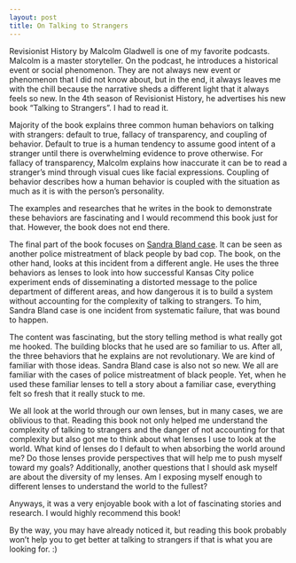 ```yaml
---
layout: post
title: On Talking to Strangers
---
```


Revisionist History by Malcolm Gladwell is one of my favorite podcasts. Malcolm is a master storyteller. On the podcast, he introduces a historical event or social phenomenon. They are not always new event or phenomenon that I did not know about, but in the end, it always leaves me with the chill because the narrative sheds a different light that it always feels so new. In the 4th season of Revisionist History, he advertises his new book “Talking to Strangers”. I had to read it. 

Majority of the book explains three common human behaviors on talking with strangers: default to true, fallacy of transparency, and coupling of behavior. Default to true is a human tendency to  assume good intent of a stranger until there is overwhelming evidence to prove otherwise. For fallacy of transparency, Malcolm explains how inaccurate it can be to read a stranger’s mind through visual cues like facial expressions. Coupling of behavior describes how a human behavior is coupled with the situation as much as it is with the person’s personality.

The examples and researches that he writes in the book to demonstrate these behaviors are fascinating and I would recommend this book just for that. However, the book does not end there. 

The final part of the book focuses on [Sandra Bland case](https://en.wikipedia.org/wiki/Death_of_Sandra_Bland). It can be seen as another police mistreatment of black people by bad cop. The book, on the other hand, looks at this incident from a different angle. He uses the three behaviors as lenses to look into how successful Kansas City police experiment ends of disseminating a distorted message to the police department of different areas, and how dangerous it is to build a system without accounting for the complexity of talking to strangers. To him, Sandra Bland case is one incident from systematic failure, that was bound to happen. 

The content was fascinating, but the story telling method is what really got me hooked. The  building blocks that he used are so familiar to us. After all, the three behaviors that he explains are not revolutionary. We are kind of familiar with those ideas. Sandra Bland case is also not so new. We all are familiar with the cases of police mistreatment of black people. Yet, when he used these familiar lenses to tell a story about a familiar case, everything felt so fresh that it really stuck to me. 

We all look at the world through our own lenses, but in many cases, we are oblivious to that. Reading this book not only helped me understand the complexity of talking to strangers and the danger of not accounting for that complexity but also got me to think about what lenses I use to look at the world. What kind of lenses do I default to when absorbing the world around me? Do those lenses provide perspectives that will help me to push myself toward my goals? Additionally, another questions that I should ask myself are about the diversity of my lenses. Am I exposing myself enough to different lenses to understand the world to the fullest?

Anyways, it was a very enjoyable book with a lot of fascinating stories and research. I would highly recommend this book! 

By the way, you may have already noticed it, but reading this book probably won’t help you to get better at talking to strangers if that is what you are looking for. :)






